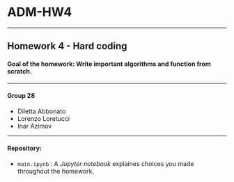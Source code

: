 # ADM-HW4
------------
## Homework 4 - Hard coding
#### **Goal of the homework**: Write important algorithms and function from scratch.
_____________
#### Group 28
* Diletta Abbonato 
* Lorenzo Loretucci
* Inar Azimov 
_____________
#### Repository: 
* `main.ipynb` : A *Jupyter notebook* explaines choices you made throughout the homework.



